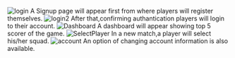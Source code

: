
![login](https://user-images.githubusercontent.com/64018952/197408585-18d2601e-2cba-4d14-9d47-d79823c19272.PNG)
A Signup page will appear first from where players will register themselves.
![login2](https://user-images.githubusercontent.com/64018952/197408588-58298bf6-4988-4516-aed7-f29ad5d6cccf.PNG)
After that,confirming authantication players will login to their account.
![Dashboard](https://user-images.githubusercontent.com/64018952/197408594-b21b6c62-7dfd-42ea-936d-4334d8c8c309.PNG)
A dashboard will appear showing top 5 scorer of the game.
![SelectPlayer](https://user-images.githubusercontent.com/64018952/197408602-d7186176-dc1c-4420-9149-5c94568f3326.PNG)
In a new match,a player will select his/her squad.
![account](https://user-images.githubusercontent.com/64018952/197408612-6d4d586f-1c9d-46c1-9608-96c56f1a08cc.PNG)
An option of changing account information is also available.
